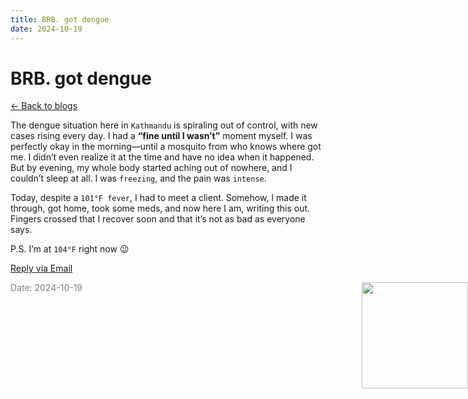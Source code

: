 ```yaml
---
title: BRB. got dengue
date: 2024-10-19
---
```


# BRB. got dengue

[<- Back to blogs](/blog)

The dengue situation here in `Kathmandu` is spiraling out of control, with new cases rising every day. I had a **“fine until I wasn’t”** moment myself. I was perfectly okay in the morning—until a mosquito from who knows where got me. I didn’t even realize it at the time and have no idea when it happened. But by evening, my whole body started aching out of nowhere, and I couldn’t sleep at all. I was `freezing`, and the pain was `intense`.

Today, despite a `101°F fever`, I had to meet a client. Somehow, I made it through, got home, took some meds, and now here I am, writing this out. Fingers crossed that I recover soon and that it’s not as bad as everyone says.

P.S. I’m at `104°F` right now :wink:

[Reply via Email](https://letterbird.co/sai)

<img src="/mascot/had-it-up-to-here.png" style="height: 170px; position: absolute; right: 0;" />

<span style="color: gray; font-size: 14px;">Date: 2024-10-19</span>
